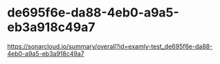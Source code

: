 # de695f6e-da88-4eb0-a9a5-eb3a918c49a7
https://sonarcloud.io/summary/overall?id=examly-test_de695f6e-da88-4eb0-a9a5-eb3a918c49a7
